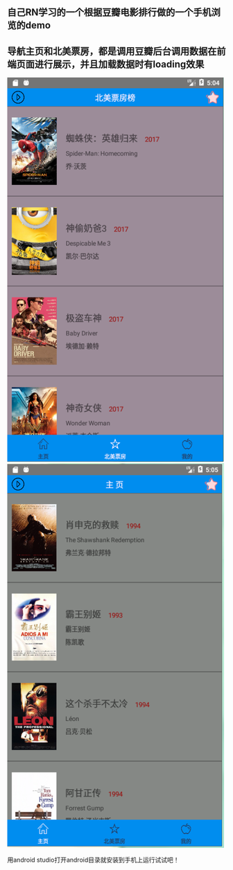 自己RN学习的一个根据豆瓣电影排行做的一个手机浏览的demo
-----------------------------------

导航主页和北美票房，都是调用豆瓣后台调用数据在前端页面进行展示，并且加载数据时有loading效果
-----------------------
<img width="500" src="/static/2018012.png" alt="vue">
<img width="500" src="/static/3221212.png" alt="vue">

用android studio打开android目录就安装到手机上运行试试吧！


